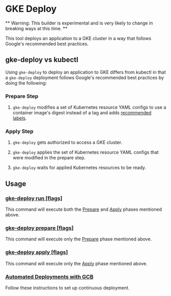 # GKE Deploy

** Warning: This builder is experimental and is very likely to change in
breaking ways at this time. **

This tool deploys an application to a GKE cluster in a way that follows Google's
recommended best practices.

## gke-deploy vs kubectl

Using `gke-deploy` to deploy an application to GKE differs from kubectl in that
a `gke-deploy` deployment follows Google's recommended best practices by doing
the following:

### Prepare Step

1.  `gke-deploy` modifies a set of Kubernetes resource YAML configs to use a
    container image's digest instead of a tag and adds
    [recommended labels](https://kubernetes.io/docs/concepts/overview/working-with-objects/common-labels/#applications-and-instances-of-applications).

### Apply Step

1.  `gke-deploy` gets authorized to access a GKE cluster.

2.  `gke-deploy` applies the set of Kubernetes resource YAML configs that were
    modified in the prepare step.

3.  `gke-deploy` waits for applied Kubernetes resources to be ready.

## Usage

### [gke-deploy run [flags]](docs/run.md)

This command will execute both the [Prepare](#prepare-step) and
[Apply](#apply-step) phases mentioned above.

### [gke-deploy prepare [flags]](docs/prepare.md)

This command will execute only the [Prepare](#prepare-step) phase mentioned
above.

### [gke-deploy apply [flags]](docs/apply.md)

This command will execute only the [Apply](#apply-step) phase mentioned above.

### [Automated Deployments with GCB](docs/automated-deployments.md)

Follow these instructions to set up continuous deployment.
